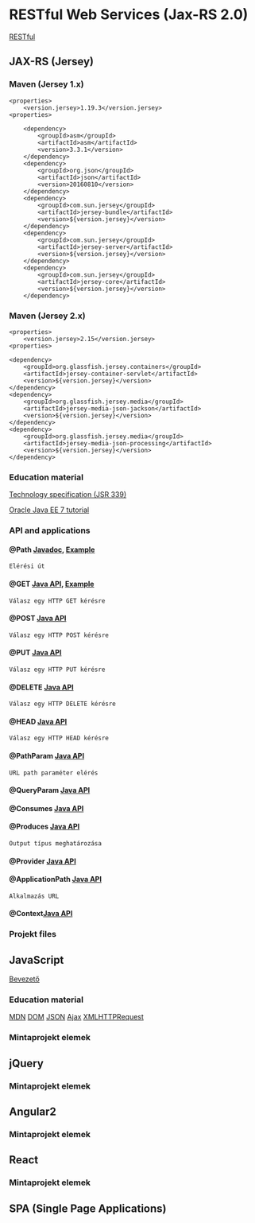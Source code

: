 # RESTful Web Services (Jax-RS 2.0)
[RESTful](https://hu.wikipedia.org/wiki/REST)

##  JAX-RS (Jersey)

###  Maven (Jersey 1.x)
    <properties>
        <version.jersey>1.19.3</version.jersey>
    <properties>
    
        <dependency>
            <groupId>asm</groupId>
            <artifactId>asm</artifactId>
            <version>3.3.1</version>
        </dependency>
        <dependency>
            <groupId>org.json</groupId>
            <artifactId>json</artifactId>
            <version>20160810</version>
        </dependency>
        <dependency>
            <groupId>com.sun.jersey</groupId>
            <artifactId>jersey-bundle</artifactId>
            <version>${version.jersey}</version>
        </dependency>
        <dependency>
            <groupId>com.sun.jersey</groupId>
            <artifactId>jersey-server</artifactId>
            <version>${version.jersey}</version>
        </dependency>
        <dependency>
            <groupId>com.sun.jersey</groupId>
            <artifactId>jersey-core</artifactId>
            <version>${version.jersey}</version>
        </dependency>

### Maven (Jersey 2.x)

    <properties>
        <version.jersey>2.15</version.jersey>
    <properties>
    
    <dependency>
        <groupId>org.glassfish.jersey.containers</groupId>
        <artifactId>jersey-container-servlet</artifactId>
        <version>${version.jersey}</version>
    </dependency>
    <dependency>
        <groupId>org.glassfish.jersey.media</groupId>
        <artifactId>jersey-media-json-jackson</artifactId>
        <version>${version.jersey}</version>
    </dependency>
    <dependency>
        <groupId>org.glassfish.jersey.media</groupId>
        <artifactId>jersey-media-json-processing</artifactId>
        <version>${version.jersey}</version>
    </dependency>
    
### Education material
[Technology specification (JSR 339)](https://jcp.org/en/jsr/detail?id=339)

[Oracle Java EE 7 tutorial](https://docs.oracle.com/javaee/7/tutorial/partwebsvcs.htm#BNAYK)

### API and applications
#### @Path [Javadoc](https://docs.oracle.com/javaee/7/api/javax/ws/rs/Path.html), [Example](frontend-jquery-bootstrap/src/main/java/hu/ulyssys/rest/SportTypeService.java)
    Elérési út

#### @GET [Java API](https://docs.oracle.com/javaee/7/api/javax/ws/rs/GET.html), [Example](frontend-jquery-bootstrap/src/main/java/hu/ulyssys/rest/SportTypeService.java)
    Válasz egy HTTP GET kérésre 

#### @POST [Java API](https://docs.oracle.com/javaee/7/api/javax/ws/rs/POST.html)
    Válasz egy HTTP POST kérésre 

#### @PUT [Java API](https://docs.oracle.com/javaee/7/api/javax/ws/rs/GET.html)
    Válasz egy HTTP PUT kérésre 

#### @DELETE [Java API](https://docs.oracle.com/javaee/7/api/javax/ws/rs/DELETE.html)
    Válasz egy HTTP DELETE kérésre 

#### @HEAD [Java API](https://docs.oracle.com/javaee/7/api/javax/ws/rs/HEAD.html)
    Válasz egy HTTP HEAD kérésre 

#### @PathParam [Java API](https://docs.oracle.com/javaee/7/api/javax/ws/rs/PathParam.html) 
    URL path paraméter elérés

#### @QueryParam [Java API](https://docs.oracle.com/javaee/7/api/javax/ws/rs/QueryParam.html)


#### @Consumes [Java API](https://docs.oracle.com/javaee/7/api/javax/ws/rs/Consumes.html)


#### @Produces [Java API](https://docs.oracle.com/javaee/7/api/javax/ws/rs/Produces.html)
    Output típus meghatározása

#### @Provider [Java API](https://docs.oracle.com/javaee/7/api/javax/ws/rs/Provider.html)


#### @ApplicationPath [Java API](https://docs.oracle.com/javaee/7/api/javax/ws/rs/ApplicationPath.html)
    Alkalmazás URL

#### @Context[Java API]()



### Projekt files

## JavaScript
[Bevezető](https://hu.wikipedia.org/wiki/JavaScript)

### Education material
[MDN](https://developer.mozilla.org/hu/docs/Web/JavaScript)
[DOM](https://developer.mozilla.org/hu/docs/Web/API/Document_Object_Model/Introduction)
[JSON](https://developer.mozilla.org/hu/docs/Web/JavaScript/Reference/Global_Objects/JSON)
[Ajax](https://developer.mozilla.org/en-US/docs/AJAX)
[XMLHTTPRequest](https://developer.mozilla.org/en-US/docs/Web/API/XMLHttpRequest/Using_XMLHttpRequest)

### Mintaprojekt elemek

## jQuery

### Mintaprojekt elemek

## Angular2

### Mintaprojekt elemek

## React

### Mintaprojekt elemek

## SPA (Single Page Applications)
